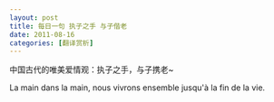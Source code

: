 ```yaml
---
layout: post
title: 每日一句 执子之手 与子偕老
date: 2011-08-16
categories: [翻译赏析]  
---
```


中国古代的唯美爱情观：执子之手，与子携老~

La main dans la main, nous vivrons ensemble jusqu'à la fin de la vie.
